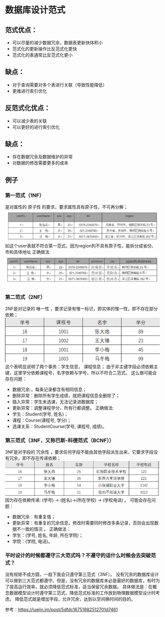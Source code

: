 # 数据库设计范式

## 范式优点：
- 可以尽量的减少数据冗余，数据表更新快体积小
- 范式化的更新操作比反范式化更快
- 范式化的表通常比反范式化更小
## 缺点：
-  对于查询需要对多个表进行关联（导致性能降低）
- 更难进行索引优化
## 反范式化优点：
- 可以减少表的关联
- 可以更好的进行索引优化
## 缺点：
- 存在数据冗余及数据维护的异常
- 对数据的修改需要更多的成本 

## 例子
### 第一范式（1NF）
是对属性的 原子性 的要求，要求属性具有原子性，不可再分解；
![1.1](../src/1.1NF.png)
如这个user表就不符合第一范式，因为region列不具有原子性，能拆分成省份、市和具体地址
正确做法
![1.2](../src/1.2NF.png)

### 第二范式（2NF）
2NF是对记录的 唯一性 ，要求记录有惟一标识，即实体的惟一性，即不存在部分依赖；
![2](../src/2NF.png)
这个表明显说明了两个事务：学生信息， 课程信息；
由于非主键字段必须依赖主键，这里学分依赖课程号，名字依赖与学号，所以不符合二范式。
这么做可能会存在问题：
- 数据冗余:，每条记录都含有相同信息；
- 删除异常：删除所有学生成绩，就把课程信息全删除了；
- 插入异常：学生未选课，无法记录进数据库；
- 更新异常：调整课程学分，所有行都调整。
正确做法:
- 学生：Student(学号, 姓名)；
- 课程：Course(课程号, 学分)；
- 选课关系：StudentCourse(学号, 课程号, 成绩)。

### 第三范式（3NF，又称巴斯-科德范式（BCNF））
3NF是对字段的 冗余性 ，要求任何字段不能由其他字段派生出来，它要求字段没有冗余，即不存在传递依赖；
![3](../src/3NF.png)
因为存在依赖传递: (学号) → (姓名)→(所在学校) → (学校电话) 。
可能会存在问题：
- 数据冗余：有重复值；
- 更新异常：有重复的冗余信息，修改时需要同时修改多条记录，否则会出现数据不一致的情况 。
正确做法：
- 学生：(学号, 姓名, 年龄, 所在学院)；
- 学院：(学院, 电话)。

### 平时设计的时候都遵守三大范式吗？不遵守的话什么时候会去突破范式？

没有规矩不成方圆，一般下我会只遵守第三范式（3NF）。
没有冗余的数据库设计可以做到三大范式都遵守。但是，没有冗余的数据库未必是最好的数据库，有时为了提高运行效率，就必须降低范式标准，适当保留冗余数据。
具体做法是：在概念数据模型设计时遵守第三范式，降低范式标准的工作放到物理数据模型设计时考虑。
降低范式就是增加字段，允许冗余，达到以空间换时间的目的。

参考：https://juejin.im/post/5dfdc16751882512701d7461